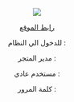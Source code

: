 <p align="center"><a href="https://body-vivid.com/" target="_blank"><img src="https://scriptaty.com/uploads/items/113872770_item_672778816388677781.png" ></a></p>
<p align="center"><a href="https://body-vivid.com/">رابط الموقع</a></p>
<p align="center">للدخول الي النظام  : 
</p>

<p align="center"> 
    مدير المتجر : 
</p>
<p align="center"> 
    مستخدم عادي : 
</p>
<p align="center"> 
كلمة المرور : 

</p>
